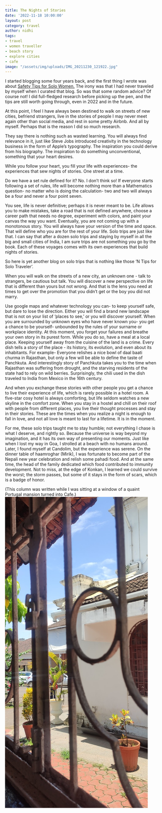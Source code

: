 ```yaml
---
title: The Nights of Stories
date: '2022-11-18 10:00:00'
layout: post
category: travel
author: nidhi
tags: 
- travel
- women traveller
- beach story
- explore cities
- cafe
image: "/assets/img/uploads/IMG_20211230_121922.jpg"
---
```


I started blogging some four years back, and the first thing I wrote was about [Safety Tips for Solo Women.](https://blog.junkjam.in/2018/03/18/safety-tips-for-solo-women-traveller/) The irony was that I had never traveled by myself when I curated that blog. So was that some random advice? Of course not! I did full-fledged research before picking up the pen, and the tips are still worth going through, even in 2022 and in the future.

At this point, I feel I have always been destined to walk on streets of new cities, befriend strangers, live in the stories of people I may never meet again other than social media, and rest in some pretty Airbnb. And all by myself. Perhaps that is the reason I did so much research.

They say there is nothing such as wasted learning. You will always find relevance in it, just like Steve Jobs introduced creativity in the technology business in the form of Apple’s typography. The inspiration you could derive from his biography. The inspiration to do something unconventional, something that your heart desires. 

While you follow your heart, you fill your life with experiences- the experiences that sew nights of stories. One street at a time. 

Do we have a set rule defined for it? No. I don’t think so! If everyone starts following a set of rules, life will become nothing more than a Mathematics question- no matter who is doing the calculation- two and two will always be a four and never a four point seven.

You see, life is never definitive; perhaps it is never meant to be. Life allows you to make mistakes, take a road that is not defined anywhere, choose a career path that needs no degree, experiment with colors, and paint your canvas the way you want. Eventually, you are not coming up with a monotonous story. You will always have your version of the time and space. That will define who you are for the rest of your life. 
Solo trips are just like that. I can say that after a dozen solo trips and staying by myself in all the big and small cities of India, I am sure trips are not something you go by the book. Each of these voyages comes with its own experiences that build nights of stories. 

So here is yet another blog on solo trips that is nothing like those ‘N Tips for Solo Traveler’.

When you will walk on the streets of a new city, an unknown one - talk to strangers, be cautious but talk. You will discover a new perspective on life that is different than yours but not wrong. And that is the lens you need at times to get over the promotion that you didn’t get or the boy you did not marry. 

Use google maps and whatever technology you can- to keep yourself safe, but dare to lose the direction. Either you will find a brand new landscape that is not on your list of ‘places to see,’ or you will discover yourself.  When you are surrounded by unknown eyes who have never known you- you get a chance to be yourself- unbounded by the rules of your surname or workplace identity. At this moment,  you forget your failures and breathe your own story in its purest form.
While you do so, have a meal at a local place. Keeping yourself away from the cuisine of the land is a crime. Every dish tells a story of the place - its history, its evolution, and even about its inhabitants. For example- Everyone relishes a nice bowl of daal baati churma in Rajasthan, but only a few will be able to define the taste of Panchkuta. And interestingly story of Panchkuta takes you to the time when Rajasthan was suffering from drought, and the starving residents of the state had to rely on wild berries. Surprisingly, the chili used in the dish traveled to India from Mexico in the 16th century.




And when you exchange these stories with other people you get a chance to live their experience of life, which is rarely possible in a hotel room. A five-star cosy hotel is always comforting, but life seldom watches a new skyline in the comfort zone. When you stay in a hostel and chill on their roof with people from different places, you live their thought processes and stay in their stories. These are the times when you realize a night is enough to fall in love, and not all love is meant to last for a lifetime. It is in the moment.

For me, these solo trips taught me to stay humble; not everything I chase is what I deserve, and rightly so. Because the universe is way beyond my imagination, and it has its own way of presenting our moments. Just like when I lost my way in Goa, I strolled at a beach with no humans around. Later, I found myself at Candolim, but the experience was serene. On the dinner table of haamroghar (Mirik), I was fortunate to become part of the Nepali new year celebration and relish some pahadi food. And at the same time, the head of the family dedicated which food contributed to immunity development. Not to miss, at the edge of Konkan, I learned we could survive the worst; the storm passes, but some of it stays in the form of scars, which is a badge of honor. 

(This column was written while I was sitting at a window of a quaint Portugal mansion turned into Cafe.)
![](/assets/img/uploads/The-Nights-of-Stories-Column.png)
